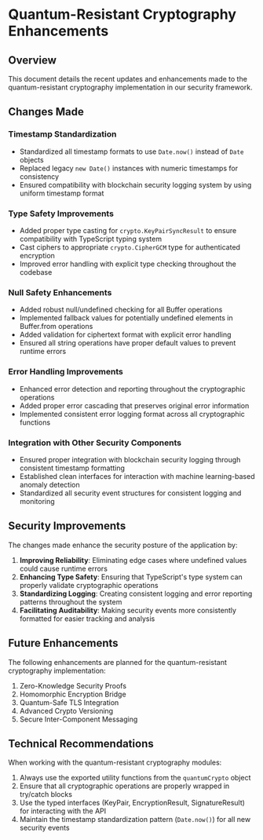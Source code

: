 # Quantum-Resistant Cryptography Enhancements

## Overview

This document details the recent updates and enhancements made to the quantum-resistant cryptography implementation in our security framework.

## Changes Made

### Timestamp Standardization

- Standardized all timestamp formats to use `Date.now()` instead of `Date` objects
- Replaced legacy `new Date()` instances with numeric timestamps for consistency
- Ensured compatibility with blockchain security logging system by using uniform timestamp format

### Type Safety Improvements

- Added proper type casting for `crypto.KeyPairSyncResult` to ensure compatibility with TypeScript typing system
- Cast ciphers to appropriate `crypto.CipherGCM` type for authenticated encryption
- Improved error handling with explicit type checking throughout the codebase

### Null Safety Enhancements

- Added robust null/undefined checking for all Buffer operations
- Implemented fallback values for potentially undefined elements in Buffer.from operations
- Added validation for ciphertext format with explicit error handling
- Ensured all string operations have proper default values to prevent runtime errors

### Error Handling Improvements

- Enhanced error detection and reporting throughout the cryptographic operations
- Added proper error cascading that preserves original error information
- Implemented consistent error logging format across all cryptographic functions

### Integration with Other Security Components

- Ensured proper integration with blockchain security logging through consistent timestamp formatting
- Established clean interfaces for interaction with machine learning-based anomaly detection
- Standardized all security event structures for consistent logging and monitoring

## Security Improvements

The changes made enhance the security posture of the application by:

1. **Improving Reliability**: Eliminating edge cases where undefined values could cause runtime errors
2. **Enhancing Type Safety**: Ensuring that TypeScript's type system can properly validate cryptographic operations
3. **Standardizing Logging**: Creating consistent logging and error reporting patterns throughout the system
4. **Facilitating Auditability**: Making security events more consistently formatted for easier tracking and analysis

## Future Enhancements

The following enhancements are planned for the quantum-resistant cryptography implementation:

1. Zero-Knowledge Security Proofs
2. Homomorphic Encryption Bridge 
3. Quantum-Safe TLS Integration
4. Advanced Crypto Versioning
5. Secure Inter-Component Messaging

## Technical Recommendations

When working with the quantum-resistant cryptography modules:

1. Always use the exported utility functions from the `quantumCrypto` object
2. Ensure that all cryptographic operations are properly wrapped in try/catch blocks
3. Use the typed interfaces (KeyPair, EncryptionResult, SignatureResult) for interacting with the API
4. Maintain the timestamp standardization pattern (`Date.now()`) for all new security events